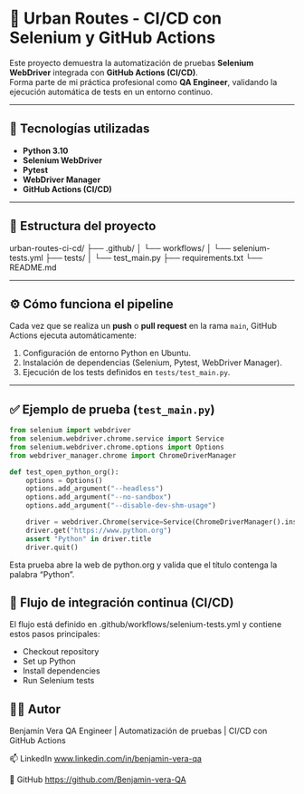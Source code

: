 # 🧪 Urban Routes - CI/CD con Selenium y GitHub Actions

Este proyecto demuestra la automatización de pruebas **Selenium WebDriver** integrada con **GitHub Actions (CI/CD)**.  
Forma parte de mi práctica profesional como **QA Engineer**, validando la ejecución automática de tests en un entorno continuo.

---

## 🚀 Tecnologías utilizadas
- **Python 3.10**
- **Selenium WebDriver**
- **Pytest**
- **WebDriver Manager**
- **GitHub Actions (CI/CD)**

---

## 🧩 Estructura del proyecto

urban-routes-ci-cd/
├── .github/
│ └── workflows/
│ └── selenium-tests.yml
├── tests/
│ └── test_main.py
├── requirements.txt
└── README.md

---

## ⚙️ Cómo funciona el pipeline

Cada vez que se realiza un **push** o **pull request** en la rama `main`, GitHub Actions ejecuta automáticamente:

1. Configuración de entorno Python en Ubuntu.
2. Instalación de dependencias (Selenium, Pytest, WebDriver Manager).
3. Ejecución de los tests definidos en `tests/test_main.py`.

---

## ✅ Ejemplo de prueba (`test_main.py`)

```python
from selenium import webdriver
from selenium.webdriver.chrome.service import Service
from selenium.webdriver.chrome.options import Options
from webdriver_manager.chrome import ChromeDriverManager

def test_open_python_org():
    options = Options()
    options.add_argument("--headless")
    options.add_argument("--no-sandbox")
    options.add_argument("--disable-dev-shm-usage")

    driver = webdriver.Chrome(service=Service(ChromeDriverManager().install()), options=options)
    driver.get("https://www.python.org")
    assert "Python" in driver.title
    driver.quit()
```
Esta prueba abre la web de python.org
 y valida que el título contenga la palabra “Python”.
 
## 🧱 Flujo de integración continua (CI/CD)

El flujo está definido en .github/workflows/selenium-tests.yml
y contiene estos pasos principales:

- Checkout repository  
- Set up Python  
- Install dependencies  
- Run Selenium tests

## 🧑‍💻 Autor

Benjamín Vera
QA Engineer | Automatización de pruebas | CI/CD con GitHub Actions

📫 LinkedIn
www.linkedin.com/in/benjamin-vera-qa

📂 GitHub
https://github.com/Benjamin-vera-QA
